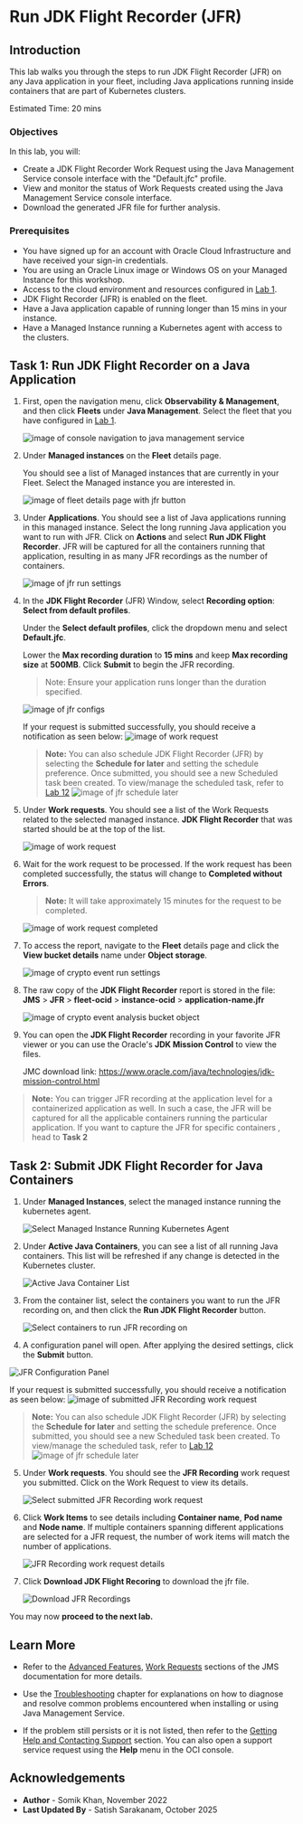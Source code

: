 # Run JDK Flight Recorder (JFR)

## Introduction

This lab walks you through the steps to run JDK Flight Recorder (JFR) on any Java application in your fleet, including Java applications running inside containers that are part of Kubernetes clusters.

Estimated Time: 20 mins

### Objectives

In this lab, you will:

* Create a JDK Flight Recorder Work Request using the Java Management Service console interface with the "Default.jfc" profile.
* View and monitor the status of Work Requests created using the Java Management Service console interface.
* Download the generated JFR file for further analysis.

### Prerequisites

* You have signed up for an account with Oracle Cloud Infrastructure and have received your sign-in credentials.
* You are using an Oracle Linux image or Windows OS on your Managed Instance for this workshop.
* Access to the cloud environment and resources configured in [Lab 1](?lab=set-up-and-enable-advanced-features-on-java-management-service).
* JDK Flight Recorder (JFR) is enabled on the fleet.
* Have a Java application capable of running longer than 15 mins in your instance.
* Have a Managed Instance running a Kubernetes agent with access to the clusters.

## Task 1: Run JDK Flight Recorder on a Java Application

1. First, open the navigation menu, click **Observability & Management**, and then click **Fleets** under **Java Management**. Select the fleet that you have configured in [Lab 1](?lab=set-up-and-enable-advanced-features-on-java-management-service).

    ![image of console navigation to java management service](images/console-navigation-jms.png)

2. Under **Managed instances** on the **Fleet** details page.

   You should see a list of Managed instances that are currently in your Fleet. Select the Managed instance you are interested in.

   ![image of fleet details page with jfr button](images/fleet-managed-instances.png)

3. Under **Applications**. You should see a list of Java applications running in this managed instance. Select the long running Java application you want to run with JFR.  Click on **Actions** and select **Run JDK Flight Recorder**. JFR will be captured for all the containers running that application, resulting in as many JFR recordings as the number of containers.

    ![image of jfr run settings](images/managed-instance-applications-run-jfr.png)

4. In the **JDK Flight Recorder** (JFR) Window, select **Recording option**: **Select from default profiles**.

    Under the **Select default profiles**, click the dropdown menu and select **Default.jfc**.

    Lower the **Max recording duration** to **15 mins** and keep **Max recording size** at **500MB**. Click **Submit** to begin the JFR recording.

    > Note: Ensure your application runs longer than the duration specified.

    ![image of jfr configs](images/jfr-configuration.png)

    If your request is submitted successfully, you should receive a notification as seen below:
    ![image of work request](images/jfr-work-request-started-notification.png)

    > **Note:** You can also schedule JDK Flight Recorder (JFR) by selecting the **Schedule for later** and setting the schedule preference. Once submitted, you should see a new Scheduled task been created. To view/manage the scheduled task, refer to [Lab 12](?lab=view-and-manage-scheduled-tasks)
    > ![image of jfr schedule later](images/jfr-schedule-later.png)

5. Under **Work requests**. You should see a list of the Work Requests related to the selected managed instance. **JDK Flight Recorder** that was started should be at the top of the list.

    ![image of work request](images/jfr-work-request-started.png)

6. Wait for the work request to be processed. If the work request has been completed successfully, the status will change to **Completed without Errors**.

    > **Note:** It will take approximately 15 minutes for the request to be completed.

    ![image of work request completed](images/jfr-work-request-completed.png)

7. To access the report, navigate to the **Fleet** details page and click the **View bucket details** name under **Object storage**.

    ![image of crypto event run settings](images/fleet-bucket-link.png)

8. The raw copy of the **JDK Flight Recorder** report is stored in the file: **JMS** > **JFR** > **fleet-ocid** > **instance-ocid** > **application-name.jfr**

    ![image of crypto event analysis bucket object](images/jfr-recording-download.png)

9. You can open the **JDK Flight Recorder** recording in your favorite JFR viewer or you can use the Oracle's **JDK Mission Control** to view the files. 

    JMC download link: https://www.oracle.com/java/technologies/jdk-mission-control.html

> **Note:** You can trigger JFR recording at the application level for a containerized application as well. In such a case, the JFR will be captured for all the applicable containers running the particular application. If you want to capture the JFR for specific containers , head to **Task 2**

## Task 2: Submit JDK Flight Recorder for Java Containers

1. Under **Managed Instances**, select the managed instance running the kubernetes agent.

    ![Select Managed Instance Running Kubernetes Agent](images/managed-instance-with-kubernetes-agent.png)

2. Under **Active Java Containers**, you can see a list of all running Java containers. This list will be refreshed if any change is detected in the Kubernetes cluster.

   ![Active Java Container List](images/active-java-container-list.png)

3. From the container list, select the containers you want to run the JFR recording on, and then click the **Run JDK Flight Recorder** button.

   ![Select containers to run JFR recording on](images/select-containers-to-run-JFR.png)

4.  A configuration panel will open. After applying the desired settings, click the **Submit** button.

   ![JFR Configuration Panel](images/JFR-configuration-pannel.png)

   If your request is submitted successfully, you should receive a notification as seen below:
   ![image of submitted JFR Recording work request](images/submitted-JFR-recording-work-request.png)

   > **Note:** You can also schedule JDK Flight Recorder (JFR) by selecting the **Schedule for later** and setting the schedule preference. Once submitted, you should see a new Scheduled task been created. To view/manage the scheduled task, refer to [Lab 12](?lab=view-and-manage-scheduled-tasks)
   > ![image of jfr schedule later](images/jfr-schedule-later.png)

5. Under **Work requests**. You should see the **JFR Recording** work request you submitted. Click on the Work Request to view its details.

   ![Select submitted JFR Recording work request](images/select-submitted-JFR-work-request.png)

6. Click **Work Items** to see details including **Container name**, **Pod name** and **Node name**. If multiple containers spanning different applications are selected for a JFR request, the number of work items will match the number of applications.

   ![JFR Recording work request details](images/JFR-work-request-details.png)

7. Click **Download JDK Flight Recoring** to download the jfr file.

   ![Download JFR Recordings](images/download-jfr-recodring.png)

You may now **proceed to the next lab.**

## Learn More

* Refer to the [Advanced Features](https://docs.oracle.com/en-us/iaas/jms/doc/advanced-features.html), [Work Requests](https://docs.oracle.com/en-us/iaas/jms/doc/using-java-management-service.html#GUID-77AEEBC0-93A5-4E99-96D6-BEE0FEE4539F) sections of the JMS documentation for more details.

* Use the [Troubleshooting](https://docs.oracle.com/en-us/iaas/jms/doc/troubleshooting.html#GUID-2D613C72-10F3-4905-A306-4F2673FB1CD3) chapter for explanations on how to diagnose and resolve common problems encountered when installing or using Java Management Service.

* If the problem still persists or it is not listed, then refer to the [Getting Help and Contacting Support](https://docs.oracle.com/en-us/iaas/Content/GSG/Tasks/contactingsupport.htm) section. You can also open a support service request using the **Help** menu in the OCI console.

## Acknowledgements

* **Author** - Somik Khan, November 2022
* **Last Updated By** - Satish Sarakanam, October 2025

